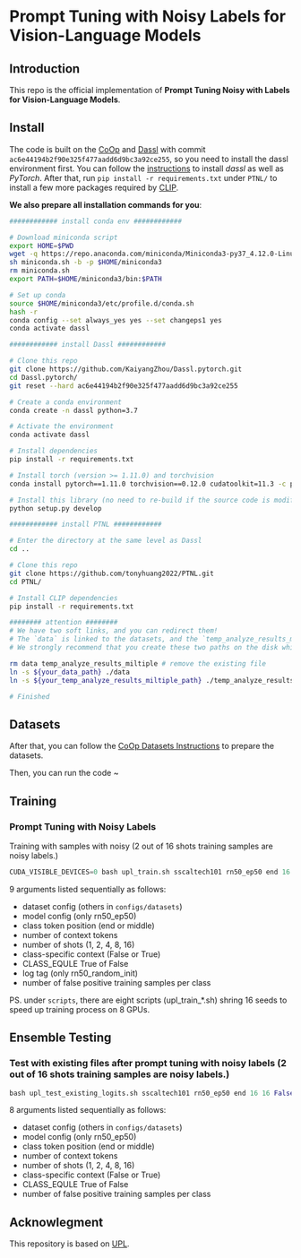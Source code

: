 
# Prompt Tuning with Noisy Labels for Vision-Language Models


## Introduction

This repo is the official implementation of **Prompt Tuning Noisy with Labels for Vision-Language Models**.


## Install

The code is built on the [CoOp](https://github.com/KaiyangZhou/CoOp) and [Dassl](https://github.com/KaiyangZhou/Dassl.pytorch) with commit `ac6e44194b2f90e325f477aadd6d9bc3a92ce255`, so you need to install the dassl environment first. You can follow the [instructions](https://github.com/KaiyangZhou/Dassl.pytorch#installation) to install *dassl* as well as *PyTorch*. After that, run `pip install -r requirements.txt` under `PTNL/` to install a few more packages required by [CLIP](https://github.com/openai/CLIP).

**We also prepare all installation commands for you**:

```bash
############ install conda env ############

# Download miniconda script
export HOME=$PWD
wget -q https://repo.anaconda.com/miniconda/Miniconda3-py37_4.12.0-Linux-x86_64.sh -O miniconda.sh
sh miniconda.sh -b -p $HOME/miniconda3
rm miniconda.sh
export PATH=$HOME/miniconda3/bin:$PATH

# Set up conda
source $HOME/miniconda3/etc/profile.d/conda.sh
hash -r
conda config --set always_yes yes --set changeps1 yes
conda activate dassl

############ install Dassl ############

# Clone this repo
git clone https://github.com/KaiyangZhou/Dassl.pytorch.git
cd Dassl.pytorch/
git reset --hard ac6e44194b2f90e325f477aadd6d9bc3a92ce255

# Create a conda environment
conda create -n dassl python=3.7

# Activate the environment
conda activate dassl

# Install dependencies
pip install -r requirements.txt

# Install torch (version >= 1.11.0) and torchvision
conda install pytorch==1.11.0 torchvision==0.12.0 cudatoolkit=11.3 -c pytorch

# Install this library (no need to re-build if the source code is modified)
python setup.py develop

############ install PTNL ############

# Enter the directory at the same level as Dassl
cd ..

# Clone this repo
git clone https://github.com/tonyhuang2022/PTNL.git
cd PTNL/

# Install CLIP dependencies
pip install -r requirements.txt

######## attention ########
# We have two soft links, and you can redirect them!
# The `data` is linked to the datasets, and the `temp_analyze_results_miltiple` is linked to the `info`.
# We strongly recommend that you create these two paths on the disk which has enough space, and then use

rm data temp_analyze_results_miltiple # remove the existing file
ln -s ${your_data_path} ./data
ln -s ${your_temp_analyze_results_miltiple_path} ./temp_analyze_results_miltiple

# Finished
```


## Datasets

After that, you can follow the [CoOp Datasets Instructions](https://github.com/KaiyangZhou/CoOp/blob/main/DATASETS.md) to prepare the datasets.

Then, you can run the code ~

## Training

### Prompt Tuning with Noisy Labels
Training with samples with noisy (2 out of 16 shots training samples are noisy labels.)
```python
CUDA_VISIBLE_DEVICES=0 bash upl_train.sh sscaltech101 rn50_ep50 end 16 16 False True rn50_random_init 2
```

9 arguments listed sequentially as follows:
* dataset config (others in `configs/datasets`)
* model config (only rn50_ep50)
* class token position (end or middle)
* number of context tokens
* number of shots (1, 2, 4, 8, 16)
* class-specific context (False or True)
* CLASS_EQULE True of False
* log tag (only rn50_random_init)
* number of false positive training samples per class

PS. under `scripts`, there are eight scripts (upl_train_*.sh) shring 16 seeds to speed up training process on 8 GPUs.

## Ensemble Testing


### Test with existing files after prompt tuning with noisy labels (2 out of 16 shots training samples are noisy labels.)

```python
bash upl_test_existing_logits.sh sscaltech101 rn50_ep50 end 16 16 False True 2
```

8 arguments listed sequentially as follows:
* dataset config (others in `configs/datasets`)
* model config (only rn50_ep50)
* class token position (end or middle)
* number of context tokens
* number of shots (1, 2, 4, 8, 16)
* class-specific context (False or True)
* CLASS_EQULE True of False
* number of false positive training samples per class

## Acknowlegment

This repository is based on [UPL](https://github.com/tonyhuang2022/UPL).